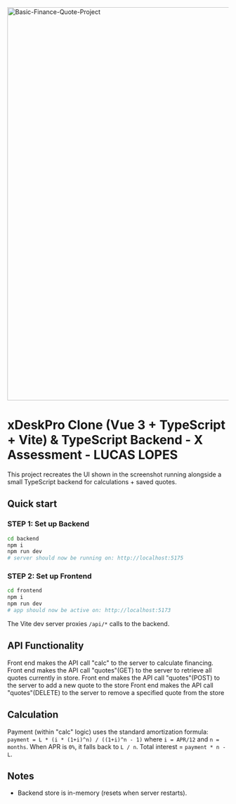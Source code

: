 <img width="1140" height="895" alt="Basic-Finance-Quote-Project" src="https://github.com/user-attachments/assets/0e2587dc-ed83-4d2a-b5b7-bec9ccd463db" />

# xDeskPro Clone (Vue 3 + TypeScript + Vite) & TypeScript Backend - X Assessment - LUCAS LOPES

This project recreates the UI shown in the screenshot running alongside a small TypeScript backend for calculations + saved quotes.

## Quick start

### STEP 1: Set up Backend
```bash
cd backend
npm i
npm run dev
# server should now be running on: http://localhost:5175
```

### STEP 2: Set up Frontend
```bash
cd frontend
npm i
npm run dev
# app should now be active on: http://localhost:5173
```

The Vite dev server proxies `/api/*` calls to the backend.

## API Functionality
Front end makes the API call "calc" to the server to calculate financing.
Front end makes the API call "quotes"(GET) to the server to retrieve all quotes currently in store.
Front end makes the API call "quotes"(POST) to the server to add a new quote to the store
Front end makes the API call "quotes"(DELETE) to the server to remove a specified quote from the store

## Calculation
Payment (within "calc" logic) uses the standard amortization formula:
`payment = L * (i * (1+i)^n) / ((1+i)^n - 1)` where `i = APR/12` and `n = months`.
When APR is `0%`, it falls back to `L / n`. 
Total interest = `payment * n - L`.

## Notes
- Backend store is in-memory (resets when server restarts).
